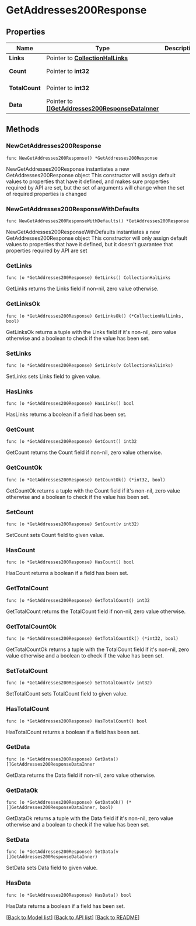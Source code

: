 # GetAddresses200Response

## Properties

Name | Type | Description | Notes
------------ | ------------- | ------------- | -------------
**Links** | Pointer to [**CollectionHalLinks**](CollectionHalLinks.md) |  | [optional] 
**Count** | Pointer to **int32** |  | [optional] [readonly] 
**TotalCount** | Pointer to **int32** |  | [optional] [readonly] 
**Data** | Pointer to [**[]GetAddresses200ResponseDataInner**](GetAddresses200ResponseDataInner.md) |  | [optional] [readonly] 

## Methods

### NewGetAddresses200Response

`func NewGetAddresses200Response() *GetAddresses200Response`

NewGetAddresses200Response instantiates a new GetAddresses200Response object
This constructor will assign default values to properties that have it defined,
and makes sure properties required by API are set, but the set of arguments
will change when the set of required properties is changed

### NewGetAddresses200ResponseWithDefaults

`func NewGetAddresses200ResponseWithDefaults() *GetAddresses200Response`

NewGetAddresses200ResponseWithDefaults instantiates a new GetAddresses200Response object
This constructor will only assign default values to properties that have it defined,
but it doesn't guarantee that properties required by API are set

### GetLinks

`func (o *GetAddresses200Response) GetLinks() CollectionHalLinks`

GetLinks returns the Links field if non-nil, zero value otherwise.

### GetLinksOk

`func (o *GetAddresses200Response) GetLinksOk() (*CollectionHalLinks, bool)`

GetLinksOk returns a tuple with the Links field if it's non-nil, zero value otherwise
and a boolean to check if the value has been set.

### SetLinks

`func (o *GetAddresses200Response) SetLinks(v CollectionHalLinks)`

SetLinks sets Links field to given value.

### HasLinks

`func (o *GetAddresses200Response) HasLinks() bool`

HasLinks returns a boolean if a field has been set.

### GetCount

`func (o *GetAddresses200Response) GetCount() int32`

GetCount returns the Count field if non-nil, zero value otherwise.

### GetCountOk

`func (o *GetAddresses200Response) GetCountOk() (*int32, bool)`

GetCountOk returns a tuple with the Count field if it's non-nil, zero value otherwise
and a boolean to check if the value has been set.

### SetCount

`func (o *GetAddresses200Response) SetCount(v int32)`

SetCount sets Count field to given value.

### HasCount

`func (o *GetAddresses200Response) HasCount() bool`

HasCount returns a boolean if a field has been set.

### GetTotalCount

`func (o *GetAddresses200Response) GetTotalCount() int32`

GetTotalCount returns the TotalCount field if non-nil, zero value otherwise.

### GetTotalCountOk

`func (o *GetAddresses200Response) GetTotalCountOk() (*int32, bool)`

GetTotalCountOk returns a tuple with the TotalCount field if it's non-nil, zero value otherwise
and a boolean to check if the value has been set.

### SetTotalCount

`func (o *GetAddresses200Response) SetTotalCount(v int32)`

SetTotalCount sets TotalCount field to given value.

### HasTotalCount

`func (o *GetAddresses200Response) HasTotalCount() bool`

HasTotalCount returns a boolean if a field has been set.

### GetData

`func (o *GetAddresses200Response) GetData() []GetAddresses200ResponseDataInner`

GetData returns the Data field if non-nil, zero value otherwise.

### GetDataOk

`func (o *GetAddresses200Response) GetDataOk() (*[]GetAddresses200ResponseDataInner, bool)`

GetDataOk returns a tuple with the Data field if it's non-nil, zero value otherwise
and a boolean to check if the value has been set.

### SetData

`func (o *GetAddresses200Response) SetData(v []GetAddresses200ResponseDataInner)`

SetData sets Data field to given value.

### HasData

`func (o *GetAddresses200Response) HasData() bool`

HasData returns a boolean if a field has been set.


[[Back to Model list]](../README.md#documentation-for-models) [[Back to API list]](../README.md#documentation-for-api-endpoints) [[Back to README]](../README.md)


